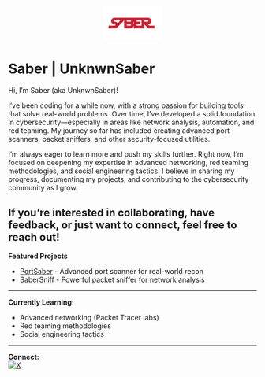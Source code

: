 <p align="center">
  <img src="saberlogo.png" width="120" alt="SABER logo"/>
</p>

# Saber | UnknwnSaber

Hi, I’m Saber (aka UnknwnSaber)!

I’ve been coding for a while now, with a strong passion for building tools that solve real-world problems. Over time, I’ve developed a solid foundation in cybersecurity—especially in areas like network analysis, automation, and red teaming. My journey so far has included creating advanced port scanners, packet sniffers, and other security-focused utilities.

I’m always eager to learn more and push my skills further. Right now, I’m focused on deepening my expertise in advanced networking, red teaming methodologies, and social engineering tactics. I believe in sharing my progress, documenting my projects, and contributing to the cybersecurity community as I grow.

If you’re interested in collaborating, have feedback, or just want to connect, feel free to reach out!
---

**Featured Projects**
- [PortSaber](https://github.com/unknwnsaber/portsaber) - Advanced port scanner for real-world recon
- [SaberSniff](https://github.com/unknwnsaber/sabersniff) - Powerful packet sniffer for network analysis

---
**Currently Learning:**  
- Advanced networking (Packet Tracer labs)  
- Red teaming methodologies  
- Social engineering tactics

---
**Connect:**  
[![X](https://img.shields.io/badge/X-1A73E8?style=flat&logo=twitter&logoColor=white)](https://x.com/unknwnsaber)
